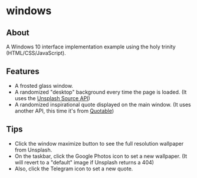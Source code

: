 # windows

## About

A Windows 10 interface implementation example using the holy trinity (HTML/CSS/JavaScript).

## Features

- A frosted glass window.
- A randomized "desktop" background every time the page is loaded. (It uses the [Unsplash Source API](https://source.unsplash.com/))
- A randomized inspirational quote displayed on the main window. (It uses another API, this time it's from [Quotable](https://github.com/lukePeavey/quotable))

## Tips

- Click the window maximize button to see the full resolution wallpaper from Unsplash.
- On the taskbar, click the Google Photos icon to set a new wallpaper. (It will revert to a "default" image if Unsplash returns a 404)
- Also, click the Telegram icon to set a new quote.
